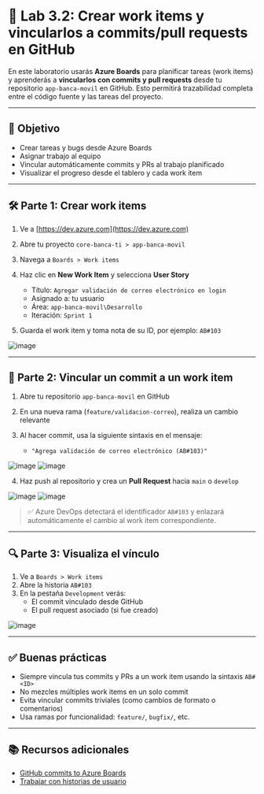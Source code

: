 # 🧪 Lab 3.2: Crear work items y vincularlos a commits/pull requests en GitHub

En este laboratorio usarás **Azure Boards** para planificar tareas (work items) y aprenderás a **vincularlos con commits y pull requests** desde tu repositorio `app-banca-movil` en GitHub. Esto permitirá trazabilidad completa entre el código fuente y las tareas del proyecto.

---

## 🎯 Objetivo

- Crear tareas y bugs desde Azure Boards
- Asignar trabajo al equipo
- Vincular automáticamente commits y PRs al trabajo planificado
- Visualizar el progreso desde el tablero y cada work item

---

## 🛠️ Parte 1: Crear work items

1. Ve a [https://dev.azure.com](https://dev.azure.com)  
2. Abre tu proyecto `core-banca-ti > app-banca-movil`
3. Navega a `Boards > Work items`

4. Haz clic en **New Work Item** y selecciona **User Story**
   - Título: `Agregar validación de correo electrónico en login`
   - Asignado a: tu usuario
   - Área: `app-banca-movil\Desarrollo`
   - Iteración: `Sprint 1`

5. Guarda el work item y toma nota de su ID, por ejemplo: `AB#103`

![image](https://github.com/user-attachments/assets/c22aab55-cb2b-4de7-8713-30ead0e0a2ac)

---

## 🔗 Parte 2: Vincular un commit a un work item

1. Abre tu repositorio `app-banca-movil` en GitHub
2. En una nueva rama (`feature/validacion-correo`), realiza un cambio relevante
3. Al hacer commit, usa la siguiente sintaxis en el mensaje:

   - `"Agrega validación de correo electrónico (AB#103)"`

![image](https://github.com/user-attachments/assets/56ea627a-8f8c-4b9a-a0ce-ffe417eeb3c9)
![image](https://github.com/user-attachments/assets/5817c0a0-9c24-4163-ba13-7a3f554bf255)

4. Haz push al repositorio y crea un **Pull Request** hacia `main` o `develop`

![image](https://github.com/user-attachments/assets/48e385d3-469d-4be2-a786-3a82d7c57c55)
![image](https://github.com/user-attachments/assets/f590dab1-828b-4571-a803-45d3845aa2ff)

> ✅ Azure DevOps detectará el identificador `AB#103` y enlazará automáticamente el cambio al work item correspondiente.

---

## 🔍 Parte 3: Visualiza el vínculo

1. Ve a `Boards > Work items`
2. Abre la historia `AB#103`
3. En la pestaña `Development` verás:
   - El commit vinculado desde GitHub
   - El pull request asociado (si fue creado)

![image](https://github.com/user-attachments/assets/7eef4d67-37bc-4b01-8276-fa8212da5d36)

---

## ✅ Buenas prácticas

- Siempre vincula tus commits y PRs a un work item usando la sintaxis `AB#<ID>`
- No mezcles múltiples work items en un solo commit
- Evita vincular commits triviales (como cambios de formato o comentarios)
- Usa ramas por funcionalidad: `feature/`, `bugfix/`, etc.

---

## 📚 Recursos adicionales

- [GitHub commits to Azure Boards](https://learn.microsoft.com/en-us/azure/devops/boards/github/connect-to-github?view=azure-devops&tabs=browser#link-github-commits-and-pull-requests-to-work-items)
- [Trabajar con historias de usuario](https://learn.microsoft.com/en-us/azure/devops/boards/backlogs/manage-your-backlog)

